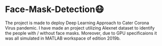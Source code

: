 # Face-Mask-Detection😷
The project is made to deploy Deep Learning Approach to Cater Corona Virus pandemic. I have made an project utilizing Alexnet dataset to identify the people with / without face masks. Moreover, due to GPU specificaions it was all simulated in MATLAB workspace of edition 2019b.
